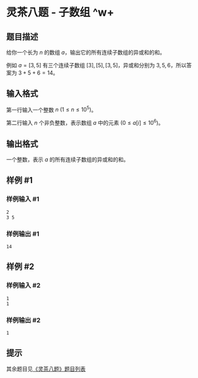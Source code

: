 # 灵茶八题 - 子数组 ^w+

## 题目描述

给你一个长为 $n$ 的数组 $a$，输出它的所有连续子数组的异或和的和。

例如 $a=[3,5]$ 有三个连续子数组 $[3],[5],[3,5]$，异或和分别为 $3,5,6$，所以答案为 $3+5+6=14$。

## 输入格式

第一行输入一个整数 $n\ (1\le n \le 10^5)$。

第二行输入 $n$ 个非负整数，表示数组 $a$ 中的元素 $(0\le a[i] \le 10^6)$。

## 输出格式

一个整数，表示 $a$ 的所有连续子数组的异或和的和。

## 样例 #1

### 样例输入 #1

```
2
3 5
```

### 样例输出 #1

```
14
```

## 样例 #2

### 样例输入 #2

```
1
1
```

### 样例输出 #2

```
1
```

## 提示

其余题目见[《灵茶八题》题目列表](https://www.luogu.com.cn/blog/endlesscheng/post-ling-cha-ba-ti-ti-mu-lie-biao)